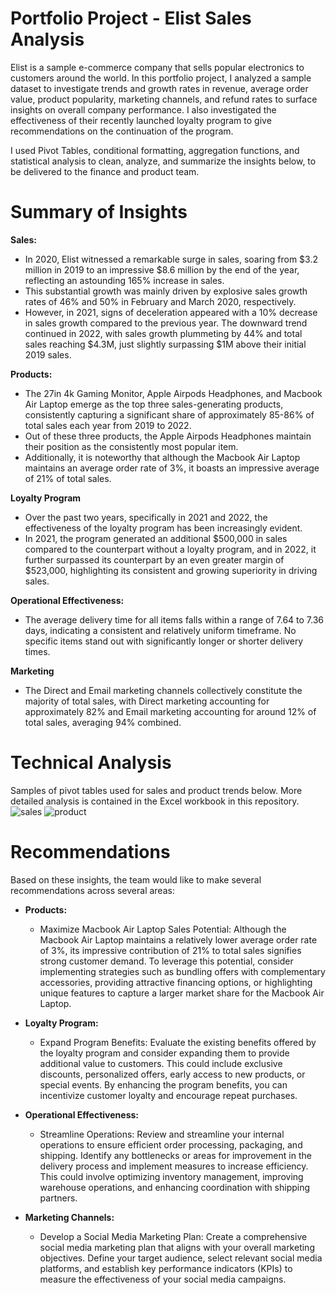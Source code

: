 # Portfolio Project - Elist Sales Analysis
Elist is a sample e-commerce company that sells popular electronics to customers around the world. In this portfolio project, I analyzed a sample dataset to investigate trends and growth rates in revenue, average order value, product popularity, marketing channels, and refund rates to surface insights on overall company performance. I also investigated the effectiveness of their recently launched loyalty program to give recommendations on the continuation of the program.

I used Pivot Tables, conditional formatting, aggregation functions, and statistical analysis to clean, analyze, and summarize the insights below, to be delivered to the finance and product team.

# Summary of Insights
**Sales:** 
* In 2020, Elist witnessed a remarkable surge in sales, soaring from $3.2 million in 2019 to an impressive $8.6 million by the end of the year, reflecting an astounding 165% increase in sales.
* This substantial growth was mainly driven by explosive sales growth rates of 46% and 50% in February and March 2020, respectively. 
* However, in 2021, signs of deceleration appeared with a 10% decrease in sales growth compared to the previous year. The downward trend continued in 2022, with sales      growth plummeting by 44% and total sales reaching $4.3M, just slightly surpassing $1M above their initial 2019 sales.
    
**Products:**
* The 27in 4k Gaming Monitor, Apple Airpods Headphones, and Macbook Air Laptop emerge as the top three sales-generating products, consistently capturing a significant share of approximately 85-86% of total sales each year from 2019 to 2022.
* Out of these three products, the Apple Airpods Headphones maintain their position as the consistently most popular item.
* Additionally, it is noteworthy that although the Macbook Air Laptop maintains an average order rate of 3%, it boasts an impressive average of 21% of total sales.

**Loyalty Program**
* Over the past two years, specifically in 2021 and 2022, the effectiveness of the loyalty program has been increasingly evident. 
* In 2021, the program generated an additional $500,000 in sales compared to the counterpart without a loyalty program, and in 2022, it further surpassed its counterpart by an even greater margin of $523,000, highlighting its consistent and growing superiority in driving sales.

**Operational Effectiveness:**
* The average delivery time for all items falls within a range of 7.64 to 7.36 days, indicating a consistent and relatively uniform timeframe. No specific items stand out with significantly longer or shorter delivery times.

**Marketing**
* The Direct and Email marketing channels collectively constitute the majority of total sales, with Direct marketing accounting for approximately 82% and Email marketing accounting for around 12% of total sales, averaging 94% combined.


# Technical Analysis
Samples of pivot tables used for sales and product trends below. More detailed analysis is contained in the Excel workbook in this repository.
![sales](https://github.com/mrbear0194/testing-project/assets/129554366/bf94bca8-79ba-462a-bf6f-2cac5a38aa2c)
![product](https://github.com/mrbear0194/testing-project/assets/129554366/49d54f90-8e79-4c81-a90a-a7cfd0d20922)

# Recommendations
Based on these insights, the team would like to make several recommendations across several areas:

* **Products:**
    * Maximize Macbook Air Laptop Sales Potential: Although the Macbook Air Laptop maintains a relatively lower average order rate of 3%, its impressive contribution of 21% to total sales signifies strong customer demand. To leverage this potential, consider implementing strategies such as bundling offers with complementary accessories, providing attractive financing options, or highlighting unique features to capture a larger market share for the Macbook Air Laptop.
      
* **Loyalty Program:**
    * Expand Program Benefits: Evaluate the existing benefits offered by the loyalty program and consider expanding them to provide additional value to customers. This could include exclusive discounts, personalized offers, early access to new products, or special events. By enhancing the program benefits, you can incentivize customer loyalty and encourage repeat purchases.
      
 * **Operational Effectiveness:**
     * Streamline Operations: Review and streamline your internal operations to ensure efficient order processing, packaging, and shipping. Identify any bottlenecks or areas for improvement in the delivery process and implement measures to increase efficiency. This could involve optimizing inventory management, improving warehouse operations, and enhancing coordination with shipping partners.
       
* **Marketing Channels:**
    * Develop a Social Media Marketing Plan: Create a comprehensive social media marketing plan that aligns with your overall marketing objectives. Define your target audience, select relevant social media platforms, and establish key performance indicators (KPIs) to measure the effectiveness of your social media campaigns.












